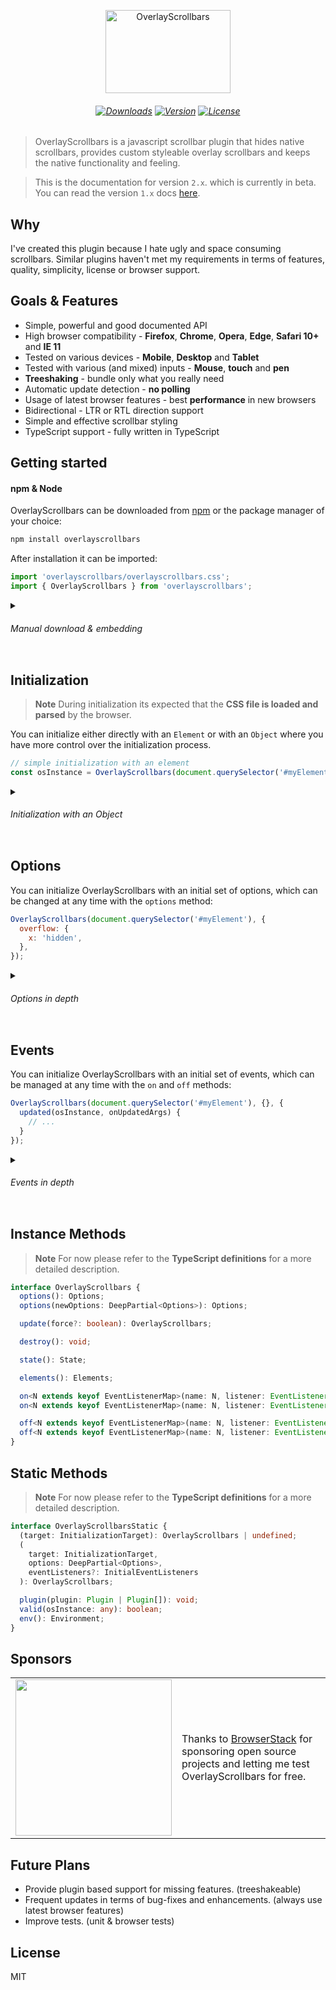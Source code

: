 <p align="center">
  <a href="https://kingsora.github.io/OverlayScrollbars">
    <a href="https://kingsora.github.io/OverlayScrollbars"><img src="https://kingsora.github.io/OverlayScrollbars/design/logo.svg" width="200" height="133" alt="OverlayScrollbars"></a>
  </a>
</p>
<h6 align="center">
    <a href="https://www.npmjs.com/package/overlayscrollbars"><img src="https://img.shields.io/npm/dm/overlayscrollbars.svg?style=flat-square" alt="Downloads"></a>
    <a href="https://www.npmjs.com/package/overlayscrollbars"><img src="https://img.shields.io/npm/v/overlayscrollbars.svg?style=flat-square" alt="Version"></a>
    <a href="https://github.com/KingSora/OverlayScrollbars/blob/master/LICENSE"><img src="https://img.shields.io/github/license/kingsora/overlayscrollbars.svg?style=flat-square" alt="License"></a>
</h6>

> OverlayScrollbars is a javascript scrollbar plugin that hides native scrollbars, provides custom styleable overlay scrollbars and keeps the native functionality and feeling.

> This is the documentation for version `2.x`. which is currently in beta. You can read the version `1.x` docs [here](https://github.com/KingSora/OverlayScrollbars/tree/v1.x).  

## Why

I've created this plugin because I hate ugly and space consuming scrollbars. Similar plugins haven't met my requirements in terms of features, quality, simplicity, license or browser support.

## Goals & Features

 - Simple, powerful and good documented API
 - High browser compatibility - <b>Firefox</b>, <b>Chrome</b>, <b>Opera</b>, <b>Edge</b>, <b>Safari 10+</b> and <b>IE 11</b>
 - Tested on various devices - <b>Mobile</b>, <b>Desktop</b> and <b>Tablet</b>
 - Tested with various (and mixed) inputs - <b>Mouse</b>, <b>touch</b> and <b>pen</b>
 - <b>Treeshaking</b> - bundle only what you really need 
 - Automatic update detection - <b>no polling</b>
 - Usage of latest browser features - best <b>performance</b> in new browsers
 - Bidirectional - LTR or RTL direction support
 - Simple and effective scrollbar styling
 - TypeScript support - fully written in TypeScript

## Getting started

#### npm & Node
OverlayScrollbars can be downloaded from [npm](https://www.npmjs.com/package/overlayscrollbars) or the package manager of your choice:
```sh
npm install overlayscrollbars
```
After installation it can be imported:
```js
import 'overlayscrollbars/overlayscrollbars.css';
import { OverlayScrollbars } from 'overlayscrollbars';
```

<details><summary><h6>Manual download & embedding</h6></summary>

You can use OverlayScrollbars without any bundler or package manager.  
Simply download it from the [Releases](https://github.com/KingSora/OverlayScrollbars/releases) or use a [CDN](https://cdnjs.com/libraries/overlayscrollbars).

- Use the javascript files with the `.browser` extension.
- If you target old browsers use the `.es5` javascript file, for new browsers `.es6`.
- For production use the javascript / stylesheet files with the `.min` extension. 

Embedd OverlayScrollbars manually in your HTML:
```html
<link type="text/css" href="path/to/overlayscrollbars.css" rel="stylesheet" />
<script type="text/javascript" src="path/to/overlayscrollbars.js" defer></script>
```
</details>


## Initialization

> __Note__ During initialization its expected that the <b>CSS file is loaded and parsed</b> by the browser.

You can initialize either directly with an `Element` or with an `Object` where you have more control over the initialization process. 

```js
// simple initialization with an element
const osInstance = OverlayScrollbars(document.querySelector('#myElement'), {});
```

<details><summary><h6>Initialization with an Object</h6></summary>

> __Note__ For now please refer to the <b>TypeScript definitions</b> for a more detailed description of all possibilities.

The only required field is the `target` field. This is the field to which the plugin is applied to.  
If you use the object initialization only with the `target` field, the outcome is equivalent to the element initialization:
```js
// Both initializations have the same outcome

OverlayScrollbars(document.querySelector('#myElement'), {});
OverlayScrollbars({ target: document.querySelector('#myElement') }, {});
```

In the initialization object you can specify how the library is handling generated elements.
For example you can appoint an existing element as the `viewport` element. Like this the library won't generate it but take the specified element instead:

 ```js
OverlayScrollbars({ 
  target: document.querySelector('#target'),
  elements: {
    viewport: document.querySelector('#viewport'),
  },
}, {});
```

This is very useful if you have a fixed DOM structure and don't want OverlayScrollbars to generate its own elements. Those cases arise very often when you want an other library to work together with OverlayScrollbars.

---

You can also decide to which element the scrollbars should be applied to:

 ```js
OverlayScrollbars({ 
  target: document.querySelector('#target'),
  scrollbars: {
    slot: document.querySelector('#target').parentElement,
  },
}, {});
```

---

And last but not least you can decide when the initialization should be canceled:
 ```js
OverlayScrollbars({ 
  target: document.querySelector('#target'),
  cancel: {
    nativeScrollbarsOverlaid: true,
    body: null,
  }
}, {});
```

In the above example the initialization is canceled when the native scrollbars are overlaid or when your target is a `body` element and the plugin determined that a initialization to the `body` element would affect native functionality like `window.scrollTo`.

</details>

## Options

You can initialize OverlayScrollbars with an initial set of options, which can be changed at any time with the `options` method:
```js
OverlayScrollbars(document.querySelector('#myElement'), {
  overflow: {
    x: 'hidden',
  },
});
```

<details><summary><h6>Options in depth</h6></summary>

The default options are:
```js
const defaultOptions = {
  paddingAbsolute: false,
  showNativeOverlaidScrollbars: false,
  update: {
    elementEvents: [['img', 'load']],
    debounce: [0, 33],
    attributes: null,
    ignoreMutation: null,
  },
  overflow: {
    x: 'scroll',
    y: 'scroll',
  },
  scrollbars: {
    theme: 'os-theme-dark',
    visibility: 'auto',
    autoHide: 'never',
    autoHideDelay: 1300,
    dragScroll: true,
    clickScroll: false,
    pointers: ['mouse', 'touch', 'pen'],
  },
};
```

### `paddingAbsolute`

| type  | default |
| :--- | :--- |
| `boolean` | `false` |

Indicates whether the padding for the content shall be absolute.

### `showNativeOverlaidScrollbars`

| type  | default |
| :--- | :--- |
| `boolean` | `false` |

Indicates whether the native overlaid scrollbars shall be visible.

### `update.elementEvents`

| type  | default |
| :--- | :--- |
| `Array<[string, string]> \| null` | `[['img', 'load']]` |

An array of tuples. The first value in the tuple is an `selector` and the second value are `event names`. The plugin will update itself if any of the elements with the specified selector will emit any specified event. The default value can be interpreted as "The plugin will update itself if any `img` element emits an `load` event."

### `update.debounce`

| type  | default |
| :--- | :--- |
| `[number, number] \| number \| null` | `[0, 33]` |

> __Note__ If 0 is used for the timeout, `requestAnimationFrame` instead of `setTimeout` is used for the debounce.

Debounces the `MutationObserver` which tracks changes to the content. If a **tuple** is passed, the first value is the timeout and second is the max wait. If only a **number** is passed you specify only the timeout and there is no max wait. With **null** there is no debounce. **Usefull to fine-tune performance.**

### `update.attributes`

| type  | default |
| :--- | :--- |
| `string[] \| null` | `null` |

> __Note__ There is a base array of attributes that the `MutationObserver` always observes, even if this option is `null`.

An array of additional attributes that the `MutationObserver` should observe for the content. 

### `update.ignoreMutation`

| type  | default |
| :--- | :--- |
| `((mutation) => any) \| null` | `null` |

A function which receives a [`MutationRecord`](https://developer.mozilla.org/en-US/docs/Web/API/MutationRecord) as an argument. If the function returns a truthy value the mutation will be ignored and the plugin won't update. **Usefull to fine-tune performance.**

### `overflow.x`

| type  | default |
| :--- | :--- |
| `string` | `'scroll'` |

> __Note__ Valid values are: `'hidden'`, `'scroll'`, `'visible'`, `'visible-hidden'` and `'visible-scroll'`.

The overflow behavior for the horizontal (x) axis.

### `overflow.y`

| type  | default |
| :--- | :--- |
| `string` | `'scroll'` |

> __Note__ Valid values are: `'hidden'`, `'scroll'`, `'visible'`, `'visible-hidden'` and `'visible-scroll'`.

The overflow behavior for the vertical (y) axis.

### `scrollbars.theme`

| type  | default |
| :--- | :--- |
| `string \| null` | `'os-theme-dark'` |

Applies the specified theme (classname) to the scrollbars.

### `scrollbars.visibility`

| type  | default |
| :--- | :--- |
| `string` | `'auto'` |

> __Note__ Valid values are: `'visible'`, `'hidden'`, and `'auto'`.

The base visibility of the scrollbars.

### `scrollbars.autoHide`

| type  | default |
| :--- | :--- |
| `string` | `'never'` |

> __Note__ Valid values are: `'never'`, `'scroll'`, `'leave'` and `'move'`.

The possibility to hide visible scrollbars automatically after a certain user action.

### `scrollbars.autoHideDelay`

| type  | default |
| :--- | :--- |
| `number` | `1300` |

The delay in milliseconds before the scrollbars are hidden automatically.

### `scrollbars.dragScroll`

| type  | default |
| :--- | :--- |
| `boolean` | `true` |

Indicates whether you can drag the scrollbar handles for scrolling.

### `scrollbars.clickScroll`

| type  | default |
| :--- | :--- |
| `boolean` | `false` |

Indicates whether you can click on the scrollbar track for scrolling.

### `scrollbars.pointers`

| type  | default |
| :--- | :--- |
| `string[] \| null` | `['mouse', 'touch', 'pen']` |

The [`PointerTypes`](https://developer.mozilla.org/en-US/docs/Web/API/PointerEvent/pointerType) the plugin should react to.

</details>

## Events

You can initialize OverlayScrollbars with an initial set of events, which can be managed at any time with the `on` and `off` methods:
```js
OverlayScrollbars(document.querySelector('#myElement'), {}, {
  updated(osInstance, onUpdatedArgs) {
    // ...
  }
});
```

<details><summary><h6>Events in depth</h6></summary>

> __Note__ Every event receives the `instance` from which it was fired as the first argument. Always.

### `initialized`

| arguments  | description |
| :--- | :--- |
| `instance` | The instance which fired the event. |

Is fired after all generated elements, observers and events were appended to the DOM.

### `updated`

| arguments  | description |
| :--- | :--- |
| `instance` | The instance which fired the event. |
| `onUpdatedArgs` | An `object` which describes the update in detail. |

> __Note__ If an update was triggered but nothing changed, the event won't be fired.

Is fired after the instace was updated. 

### `destroyed`

| arguments  | description |
| :--- | :--- |
| `instance` | The instance which fired the event. |
| `canceled` | An `boolean` which indicates whether the initialization was canceled and thus destroyed. |

Is fired after all generated elements, observers and events were removed from the DOM.

</details>

## Instance Methods

> __Note__ For now please refer to the <b>TypeScript definitions</b> for a more detailed description.

```ts
interface OverlayScrollbars {
  options(): Options;
  options(newOptions: DeepPartial<Options>): Options;

  update(force?: boolean): OverlayScrollbars;

  destroy(): void;

  state(): State;

  elements(): Elements;

  on<N extends keyof EventListenerMap>(name: N, listener: EventListener<N>): () => void;
  on<N extends keyof EventListenerMap>(name: N, listener: EventListener<N>[]): () => void;

  off<N extends keyof EventListenerMap>(name: N, listener: EventListener<N>): void;
  off<N extends keyof EventListenerMap>(name: N, listener: EventListener<N>[]): void;
}
```

## Static Methods

> __Note__ For now please refer to the <b>TypeScript definitions</b> for a more detailed description.

```ts
interface OverlayScrollbarsStatic {
  (target: InitializationTarget): OverlayScrollbars | undefined;
  (
    target: InitializationTarget,
    options: DeepPartial<Options>,
    eventListeners?: InitialEventListeners
  ): OverlayScrollbars;

  plugin(plugin: Plugin | Plugin[]): void;
  valid(osInstance: any): boolean;
  env(): Environment;
}
```

## Sponsors
<table>
    <tr>
        <td>
            <a href="https://www.browserstack.com" target="_blank">
                <img align="center" src="https://kingsora.github.io/OverlayScrollbars/img/browserstack.png" width="250">
            </a>
        </td>
        <td>
            Thanks to <a href="https://www.browserstack.com" target="_blank">BrowserStack</a> for sponsoring open source projects and letting me test OverlayScrollbars for free.
        </td>
    </tr>
</table>

## Future Plans

 - Provide plugin based support for missing features. (treeshakeable)
 - Frequent updates in terms of bug-fixes and enhancements. (always use latest browser features)
 - Improve tests. (unit & browser tests)

## License

MIT 
